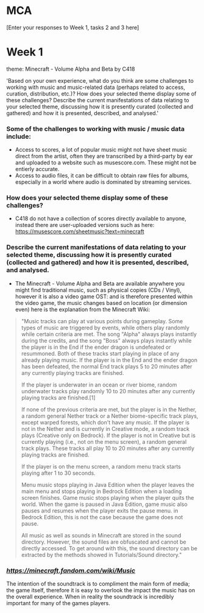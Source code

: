 # MCA
\[Enter your responses to Week 1, tasks 2 and 3 here\]

# Week 1
theme: Minecraft - Volume Alpha and Beta by C418

'Based on your own experience, what do you think are some challenges to working with music and music-related data (perhaps related to access, curation, distribution, etc.)? How does your selected theme display some of these challenges? Describe the current manifestations of data relating to your selected theme, discussing how it is presently curated (collected and gathered) and how it is presented, described, and analysed.'

### Some of the challenges to working with music / music data include:
- Access to scores, a lot of popular music might not have sheet music direct from the artist, often they are transcribed by a third-party by ear and uploaded to a website such as musescore.com. These might not be entierly accurate.
- Access to audio files, it can be difficult to obtain raw files for albums, especially in a world where audio is dominated by streaming services.

### How does your selected theme display some of these challenges?
- C418 do not have a collection of scores directly available to anyone, instead there are user-uploaded versions such as here: https://musescore.com/sheetmusic?text=minecraft


### Describe the current manifestations of data relating to your selected theme, discussing how it is presently curated (collected and gathered) and how it is presented, described, and analysed.

- The Minecraft - Volume Alpha and Beta are available anywhere you might find traditional music, such as physical copies (CDs / Vinyl), however it is also a video game OST: and is therefore presented within the video game, the music changes based on location (or dimension even) here is the explanation from the Minecraft Wiki:

> "Music tracks can play at various points during gameplay. Some types of music are triggered by events, while others play randomly while certain criteria are met. The song "Alpha" always plays instantly during the credits, and the song "Boss" always plays instantly while the player is in the End if the ender dragon is undefeated or resummoned. Both of these tracks start playing in place of any already playing music. If the player is in the End and the ender dragon has been defeated, the normal End track plays 5 to 20 minutes after any currently playing tracks are finished.
>
> If the player is underwater in an ocean or river biome, random underwater tracks play randomly 10 to 20 minutes after any currently playing tracks are finished.[1]
>
> If none of the previous criteria are met, but the player is in the Nether, a random general Nether track or a Nether biome-specific track plays, except warped forests, which don't have any music. If the player is not in the Nether and is currently in Creative mode, a random track plays (Creative only on Bedrock). If the player is not in Creative but is currently playing (i.e., not on the menu screen), a random general track plays. These tracks all play 10 to 20 minutes after any currently playing tracks are finished.
>
> If the player is on the menu screen, a random menu track starts playing after 1 to 30 seconds.
>
> Menu music stops playing in Java Edition when the player leaves the main menu and stops playing in Bedrock Edition when a loading screen finishes. Game music stops playing when the player quits the world. When the game is paused in Java Edition, game music also pauses and resumes when the player exits the pause menu. in Bedrock Edition, this is not the case because the game does not pause.
>
> All music as well as sounds in Minecraft are stored in the sound directory. However, the sound files are obfuscated and cannot be directly accessed. To get around with this, the sound directory can be extracted by the methods showed in Tutorials/Sound directory.‌"

### _https://minecraft.fandom.com/wiki/Music_

The intention of the soundtrack is to compliment the main form of media; the game itself, therefore it is easy to overlook the impact the music has on the overall experience. When in reality the soundtrack is incredibly important for many of the games players. 


